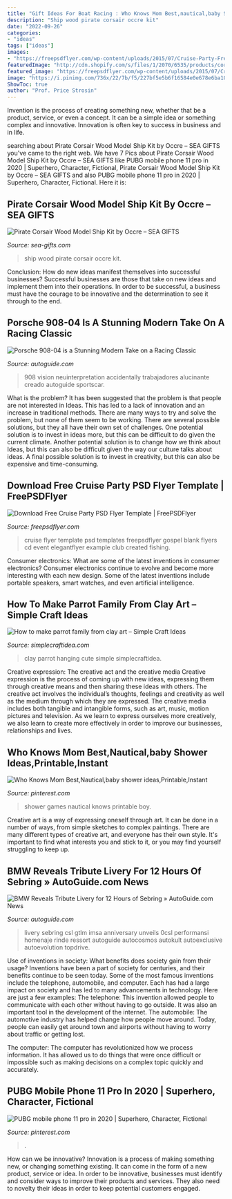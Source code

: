 ```yaml
---
title: "Gift Ideas For Boat Racing : Who Knows Mom Best,nautical,baby Shower Ideas,printable,instant"
description: "Ship wood pirate corsair occre kit"
date: "2022-09-26"
categories:
- "ideas"
tags: ["ideas"]
images:
- "https://freepsdflyer.com/wp-content/uploads/2015/07/Cruise-Party-Free-Flyer-PSD-Template-Facebook-Cover.jpg"
featuredImage: "http://cdn.shopify.com/s/files/1/2070/6535/products/corsair_occre_03_800x.jpg?v=1552204270"
featured_image: "https://freepsdflyer.com/wp-content/uploads/2015/07/Cruise-Party-Free-Flyer-PSD-Template-Facebook-Cover.jpg"
image: "https://i.pinimg.com/736x/22/7b/f5/227bf5e5b6f16584e0e678e6ba102e9d.jpg"
ShowToc: true
author: "Prof. Price Strosin"
---
```



Invention is the process of creating something new, whether that be a product, service, or even a concept. It can be a simple idea or something complex and innovative. Innovation is often key to success in business and in life.

	

		
searching about Pirate Corsair Wood Model Ship Kit by Occre – SEA GIFTS you've came to the right web. We have 7 Pics about Pirate Corsair Wood Model Ship Kit by Occre – SEA GIFTS like PUBG mobile phone 11 pro in 2020 | Superhero, Character, Fictional, Pirate Corsair Wood Model Ship Kit by Occre – SEA GIFTS and also PUBG mobile phone 11 pro in 2020 | Superhero, Character, Fictional. Here it is:
		
    
## Pirate Corsair Wood Model Ship Kit By Occre – SEA GIFTS

<img loading=lazy src="http://cdn.shopify.com/s/files/1/2070/6535/products/corsair_occre_03_800x.jpg?v=1552204270" onerror="this.onerror=null;this.src='https://tse4.mm.bing.net/th?id=OIP.4j7Kg88JyIwhYiRDQFLptgHaEh&amp;pid=15.1';" alt="Pirate Corsair Wood Model Ship Kit by Occre – SEA GIFTS">

_Source: sea-gifts.com_

>ship wood pirate corsair occre kit. 

	

Conclusion: How do new ideas manifest themselves into successful businesses?
Successful businesses are those that take on new ideas and implement them into their operations. In order to be successful, a business must have the courage to be innovative and the determination to see it through to the end.

    
## Porsche 908-04 Is A Stunning Modern Take On A Racing Classic

<img loading=lazy src="https://www.autoguide.com/blog/wp-content/gallery/porsche-908-04/Porsche-908-04-13.jpg" onerror="this.onerror=null;this.src='https://tse4.mm.bing.net/th?id=OIP.TJj63fQ1hXOWoRVrj_VIvwHaEL&amp;pid=15.1';" alt="Porsche 908-04 is a Stunning Modern Take on a Racing Classic">

_Source: autoguide.com_

>908 vision neuinterpretation accidentally trabajadores alucinante creado autoguide sportscar. 

	

What is the problem?
It has been suggested that the problem is that people are not interested in Ideas. This has led to a lack of innovation and an increase in traditional methods. There are many ways to try and solve the problem, but none of them seem to be working. There are several possible solutions, but they all have their own set of challenges. One potential solution is to invest in ideas more, but this can be difficult to do given the current climate. Another potential solution is to change how we think about Ideas, but this can also be difficult given the way our culture talks about ideas. A final possible solution is to invest in creativity, but this can also be expensive and time-consuming.

    
## Download Free Cruise Party PSD Flyer Template | FreePSDFlyer

<img loading=lazy src="https://freepsdflyer.com/wp-content/uploads/2015/07/Cruise-Party-Free-Flyer-PSD-Template-Facebook-Cover.jpg" onerror="this.onerror=null;this.src='https://tse3.mm.bing.net/th?id=OIP.zr-Fb73_lRR7HhRv4CwRQQHaKu&amp;pid=15.1';" alt="Download Free Cruise Party PSD Flyer Template | FreePSDFlyer">

_Source: freepsdflyer.com_

>cruise flyer template psd templates freepsdflyer gospel blank flyers cd event elegantflyer example club created fishing. 

	

Consumer electronics: What are some of the latest inventions in consumer electronics?
Consumer electronics continue to evolve and become more interesting with each new design. Some of the latest inventions include portable speakers, smart watches, and even artificial intelligence.

    
## How To Make Parrot Family From Clay Art – Simple Craft Ideas

<img loading=lazy src="http://simplecraftidea.com/wp-content/uploads/2017/08/3-3.jpg" onerror="this.onerror=null;this.src='https://tse1.mm.bing.net/th?id=OIP.Jy0tbSZxE1x2_hPsa6gDOAHaJ4&amp;pid=15.1';" alt="How to make parrot family from clay art – Simple Craft Ideas">

_Source: simplecraftidea.com_

>clay parrot hanging cute simple simplecraftidea. 

	

Creative expression: The creative act and the creative media
Creative expression is the process of coming up with new ideas, expressing them through creative means and then sharing these ideas with others. The creative act involves the individual’s thoughts, feelings and creativity as well as the medium through which they are expressed. The creative media includes both tangible and intangible forms, such as art, music, motion pictures and television. As we learn to express ourselves more creatively, we also learn to create more effectively in order to improve our businesses, relationships and lives.

    
## Who Knows Mom Best,Nautical,baby Shower Ideas,Printable,Instant

<img loading=lazy src="https://i.pinimg.com/736x/7a/c5/92/7ac5929969ae6812b2e9301dcaf10ec9--nautical-baby-showers-boy-baby-showers.jpg" onerror="this.onerror=null;this.src='https://tse4.mm.bing.net/th?id=OIP.3EAJ9wVcwR1BPDqSx3_PqgHaJ3&amp;pid=15.1';" alt="Who Knows Mom Best,Nautical,baby shower ideas,Printable,Instant">

_Source: pinterest.com_

>shower games nautical knows printable boy. 

	

Creative art is a way of expressing oneself through art. It can be done in a number of ways, from simple sketches to complex paintings. There are many different types of creative art, and everyone has their own style. It's important to find what interests you and stick to it, or you may find yourself struggling to keep up.

    
## BMW Reveals Tribute Livery For 12 Hours Of Sebring » AutoGuide.com News

<img loading=lazy src="https://www.autoguide.com/blog/wp-content/gallery/bmw-40th-anniversary-tribute-racing-livery-12-hours-of-sebring/BMW-Racing-Livery-56.jpg" onerror="this.onerror=null;this.src='https://tse1.mm.bing.net/th?id=OIP.wAmg9Qam3YiPNUoSmzJ4EQHaE7&amp;pid=15.1';" alt="BMW Reveals Tribute Livery for 12 Hours of Sebring » AutoGuide.com News">

_Source: autoguide.com_

>livery sebring csl gtlm imsa anniversary unveils 0csl performansi homenaje rinde ressort autoguide autocosmos autokult autoexclusive autoevolution topdrive. 

	

Use of inventions in society: What benefits does society gain from their usage?
Inventions have been a part of society for centuries, and their benefits continue to be seen today. Some of the most famous inventions include the telephone, automobile, and computer. Each has had a large impact on society and has led to many advancements in technology. Here are just a few examples: The telephone: This invention allowed people to communicate with each other without having to go outside. It was also an important tool in the development of the internet.
The automobile: The automotive industry has helped change how people move around. Today, people can easily get around town and airports without having to worry about traffic or getting lost.

The computer: The computer has revolutionized how we process information. It has allowed us to do things that were once difficult or impossible such as making decisions on a complex topic quickly and accurately.

    
## PUBG Mobile Phone 11 Pro In 2020 | Superhero, Character, Fictional

<img loading=lazy src="https://i.pinimg.com/736x/22/7b/f5/227bf5e5b6f16584e0e678e6ba102e9d.jpg" onerror="this.onerror=null;this.src='https://tse2.mm.bing.net/th?id=OIP.fpQUnCOSq08G7O0t-0EmVwHaNK&amp;pid=15.1';" alt="PUBG mobile phone 11 pro in 2020 | Superhero, Character, Fictional">

_Source: pinterest.com_

>. 

	

How can we be innovative?
Innovation is a process of making something new, or changing something existing. It can come in the form of a new product, service or idea. In order to be innovative, businesses must identify and consider ways to improve their products and services. They also need to novelty their ideas in order to keep potential customers engaged.

